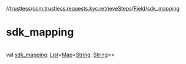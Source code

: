 //[trustless](../../../index.md)/[com.trustless.requests.kyc.retrieveSteps](../index.md)/[Field](index.md)/[sdk_mapping](sdk_mapping.md)

# sdk_mapping

\
val [sdk_mapping](sdk_mapping.md): [List](https://kotlinlang.org/api/latest/jvm/stdlib/kotlin.collections/-list/index.html)&lt;[Map](https://kotlinlang.org/api/latest/jvm/stdlib/kotlin.collections/-map/index.html)&lt;[String](https://kotlinlang.org/api/latest/jvm/stdlib/kotlin/-string/index.html), [String](https://kotlinlang.org/api/latest/jvm/stdlib/kotlin/-string/index.html)&gt;&gt;
